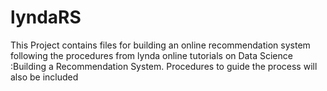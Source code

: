 # lyndaRS
This Project contains files for building an online recommendation system following the procedures from lynda online tutorials on Data Science :Building a Recommendation System.
Procedures to guide the process will also be included
